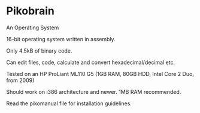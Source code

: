 # Pikobrain
An Operating System

16-bit operating system written in assembly.

Only 4.5kB of binary code.

Can edit files, code, calculate and convert hexadecimal/decimal etc.

Tested on an HP ProLiant ML110 G5 (1GB RAM, 80GB HDD, Intel Core 2 Duo, from 2009)

Should work on i386 architecture and newer. 1MB RAM recommended.

Read the pikomanual file for installation guidelines.
